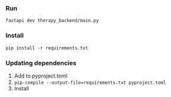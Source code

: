 ### Run
`fastapi dev therapy_backend/main.py`

### Install
`pip install -r requirements.txt`

### Updating dependencies
1. Add to pyproject.toml
1. `pip-compile --output-file=requirements.txt pyproject.toml`
1. Install
